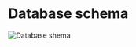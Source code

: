 # Database schema

![Database shema](https://github.com/MiguelSombrero/skill-em-all/tree/master/documentation/skill_chema.jpg)
